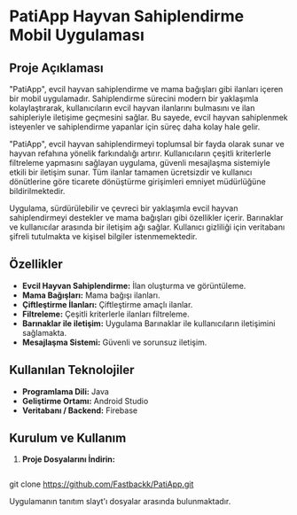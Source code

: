 # PatiApp Hayvan Sahiplendirme Mobil Uygulaması

## Proje Açıklaması
"PatiApp", evcil hayvan sahiplendirme ve mama bağışları gibi ilanları içeren bir mobil uygulamadır. Sahiplendirme sürecini modern bir yaklaşımla kolaylaştırarak, kullanıcıların evcil hayvan ilanlarını bulmasını ve ilan sahipleriyle iletişime geçmesini sağlar. Bu sayede, evcil hayvan sahiplenmek isteyenler ve sahiplendirme yapanlar için süreç daha kolay hale gelir.

"PatiApp", evcil hayvan sahiplendirmeyi toplumsal bir fayda olarak sunar ve hayvan refahına yönelik farkındalığı artırır. Kullanıcıların çeşitli kriterlerle filtreleme yapmasını sağlayan uygulama, güvenli mesajlaşma sistemiyle etkili bir iletişim sunar. Tüm ilanlar tamamen ücretsizdir ve kullanıcı dönütlerine göre ticarete dönüştürme girişimleri emniyet müdürlüğüne bildirilmektedir.

Uygulama, sürdürülebilir ve çevreci bir yaklaşımla evcil hayvan sahiplendirmeyi destekler ve mama bağışları gibi özellikler içerir. Barınaklar ve kullanıcılar arasında bir iletişim ağı sağlar. Kullanıcı gizliliği için veritabanı şifreli tutulmakta ve kişisel bilgiler istenmemektedir.

## Özellikler
- **Evcil Hayvan Sahiplendirme:** İlan oluşturma ve görüntüleme.
- **Mama Bağışları:** Mama bağışı ilanları.
- **Çiftleştirme İlanları:** Çiftleştirme amaçlı ilanlar.
- **Filtreleme:** Çeşitli kriterlerle ilanları filtreleme.
- **Barınaklar ile iletişim:** Uygulama Barınaklar ile kullanıcıların iletişimini sağlamakta.
- **Mesajlaşma Sistemi:** Güvenli ve sorunsuz iletişim.

## Kullanılan Teknolojiler
- **Programlama Dili:** Java
- **Geliştirme Ortamı:** Android Studio
- **Veritabanı / Backend:** Firebase

## Kurulum ve Kullanım
1. **Proje Dosyalarını İndirin:**
   ```bash
 git clone https://github.com/Fastbackk/PatiApp.git

 Uygulamanın tanıtım slayt'ı dosyalar arasında bulunmaktadır.
 
